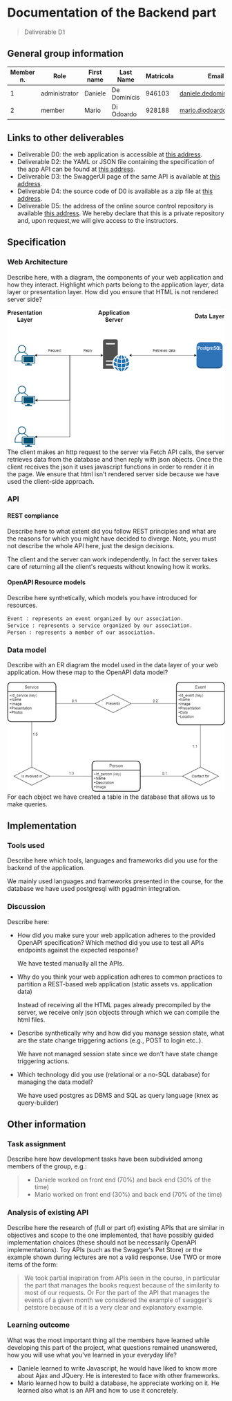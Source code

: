 # Documentation of the Backend part

> Deliverable D1
## General group information

| Member n. | Role | First name | Last Name | Matricola | Email address |
|-----------|---------------|------------|-----------|-----------|-----------------|
| 1 | administrator | Daniele | De Dominicis | 946103 | daniele.dedominicis@mail.polimi.it |
| 2 | member | Mario | Di Odoardo | 928188 | mario.diodoardo@mail.polimi.it |

## Links to other deliverables
- Deliverable D0: the web application is accessible at [this address](https://voluntary-abruzzo.herokuapp.com).
- Deliverable D2: the YAML or JSON file containing the specification of the
app API can be found at [this address](https://voluntary-abruzzo.herokuapp.com/backend/spec.yaml).
- Deliverable D3: the SwaggerUI page of the same API is available at [this address](https://voluntary-abruzzo.herokuapp.com/backend/swaggerui).
- Deliverable D4: the source code of D0 is available as a zip file at [this address](https://voluntary-abruzzo.herokuapp.com/backend/app.zip).
- Deliverable D5: the address of the online source control repository is available
[this address](https://github.com/Danielededo/HYP-Abruzzo).
We hereby declare that this is a private repository and, upon request,we will 
give access to the instructors.
## Specification
### Web Architecture
Describe here, with a diagram, the components of your web application and
how they interact. Highlight which parts belong to the application layer, data layer
or presentation layer. How did you ensure that HTML is not rendered server side?

![Alt text](ADP.PNG?raw=true "Application-Data-Presentation layer")
The client makes an http request to the server via Fetch API calls, the server
retrieves data from the database and then reply with json objects.
Once the client receives the json it uses javascript functions in order
to render it in the page.
We ensure that html isn't rendered server side because we have used the
client-side approach.
### API
#### REST compliance
Describe here to what extent did you follow REST principles and what are
the reasons for which you might have decided to diverge. Note, you must not
describe the whole API here, just the design decisions.

The client and the server can work independently. In fact the server
takes care of returning all the client's requests without knowing how it works.
#### OpenAPI Resource models
Describe here synthetically, which models you have introduced for resources.

    Event : represents an event organized by our association.
    Service : represents a service organized by our association.
    Person : represents a member of our association.
### Data model
Describe with an ER diagram the model used in the data layer of your
web application. How these map to the OpenAPI data model?

![Alt text](ER.png?raw=true "ER Diagram")
For each object we have created a table in the database that allows us
to make queries.
## Implementation
### Tools used
Describe here which tools, languages and frameworks did you use for the
backend of the application.

We mainly used languages and frameworks presented in the course, for the
database we have used postgresql with pgadmin integration.
### Discussion
Describe here:
- How did you make sure your web application adheres to the provided
OpenAPI specification? Which method did you use to test all APIs
endpoints against the expected response?
    
    We have tested manually all the APIs.
- Why do you think your web application adheres to common practices to
partition a REST-based web application (static assets vs.
application data)

    Instead of receiving all the HTML pages already precompiled by the server,
    we receive only json objects through which we can compile the html files.
- Describe synthetically why and how did you manage session state,
what are the state change triggering actions (e.g., POST to login
etc..).

    We have not managed session state since we don't have state change
    triggering actions.
- Which technology did you use (relational or a no-SQL database) for
managing the data model?

    We have used postgres as DBMS and SQL as query language (knex 
    as query-builder)
## Other information
### Task assignment
Describe here how development tasks have been subdivided among members
of the group, e.g.:
> - Daniele worked on front end (70%) and back end (30% of the time)
> - Mario worked on front end (30%) and back end (70% of the time)
### Analysis of existing API
Describe here the research of (full or part of) existing APIs that are similar
in objectives and scope to the one implemented, that have possibly guided
implementation choices (these should not be necessarily OpenAPI
implementations). Toy APIs (such as the Swagger's Pet Store) or the example
shown during lectures are not a valid response.
Use TWO or more items of the form:
> We took partial inspiration from APIs seen in the course, in particular the part 
that manages the books request because of the similarity to most of our requests.
Or
> For the part of the API that manages the events of a given month we considered 
the example of swagger's petstore because of it is a very clear and explanatory example.
### Learning outcome
What was the most important thing all the members have learned while
developing this part of the project, what questions remained unanswered,
how you will use what you've learned in your everyday life?

- Daniele learned to write Javascript, he would have liked to know more about 
Ajax and JQuery. He is interested to face with other frameworks.
- Mario learned how to build a database, he appreciate working on it. He learned 
also what is an API and how to use it concretely.